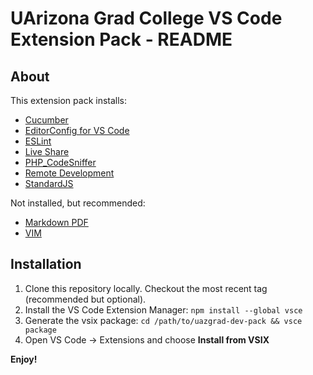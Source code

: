 # UArizona Grad College VS Code Extension Pack - README

## About

This extension pack installs:

- [Cucumber](https://marketplace.visualstudio.com/items?itemName=CucumberOpen.cucumber-official)
- [EditorConfig for VS Code](https://marketplace.visualstudio.com/items?itemName=EditorConfig.EditorConfig)
- [ESLint](https://marketplace.visualstudio.com/items?itemName=dbaeumer.vscode-eslint)
- [Live Share](https://marketplace.visualstudio.com/items?itemName=MS-vsliveshare.vsliveshare)
- [PHP_CodeSniffer](https://marketplace.visualstudio.com/items?itemName=obliviousharmony.vscode-php-codesniffer)
- [Remote Development](https://marketplace.visualstudio.com/items?itemName=ms-vscode-remote.vscode-remote-extensionpack)
- [StandardJS](https://marketplace.visualstudio.com/items?itemName=standard.vscode-standard)

Not installed, but recommended:

- [Markdown PDF](https://marketplace.visualstudio.com/items?itemName=yzane.markdown-pdf)
- [VIM](https://marketplace.visualstudio.com/items?itemName=vscodevim.vim)

## Installation

1. Clone this repository locally. Checkout the most recent tag (recommended but optional).
2. Install the VS Code Extension Manager: `npm install --global vsce`
3. Generate the vsix package: `cd /path/to/uazgrad-dev-pack && vsce package`
4. Open VS Code -> Extensions and choose **Install from VSIX**

**Enjoy!**

